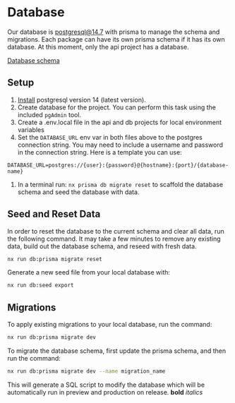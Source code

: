 # Database

Our database is postgresql@14.7 with prisma to manage the schema and migrations. Each package can have its own prisma schema if it has its own database. At this moment, only the api project has a database.

[Database schema](./../packages/db/src/schema.prisma)

## Setup

1. [Install](https://www.postgresql.org/download/) postgresql version 14 (latest version).
1. Create database for the project. You can perform this task using the included `pgAdmin` tool.
1. Create a .env.local file in the api and db projects for local environment variables
1. Set the `DATABASE_URL` env var in both files above to the postgres connection string. You may need to include a username and password in the connection string. Here is a template you can use:

```text
DATABASE_URL=postgres://{user}:{password}@{hostname}:{port}/{database-name}
```

1. In a terminal run: `nx prisma db migrate reset` to scaffold the database schema and seed the database with data.

## Seed and Reset Data

In order to reset the database to the current schema and clear all data, run the following command. It may take a few minutes to remove any existing data, build out the database schema, and reseed with fresh data.

```bash
nx run db:prisma migrate reset
```

Generate a new seed file from your local database with:

```bash
nx run db:seed export
```

## Migrations

To apply existing migrations to your local database, run the command:

```bash
nx run db:prisma migrate dev
```

To migrate the database schema, first update the prisma schema, and then run the command:

```bash
nx run db:prisma migrate dev --name migration_name
```

This will generate a SQL script to modify the database which will be automatically run in preview and production on release.
**bold** _italics_
